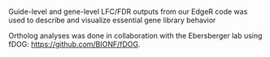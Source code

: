 Guide-level and gene-level LFC/FDR outputs from our EdgeR code was used to describe and visualize essential gene library behavior

Ortholog analyses was done in collaboration with the Ebersberger lab using fDOG: https://github.com/BIONF/fDOG.

